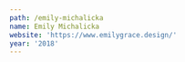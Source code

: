 ```yaml
---
path: /emily-michalicka
name: Emily Michalicka
website: 'https://www.emilygrace.design/'
year: '2018'
---
```


